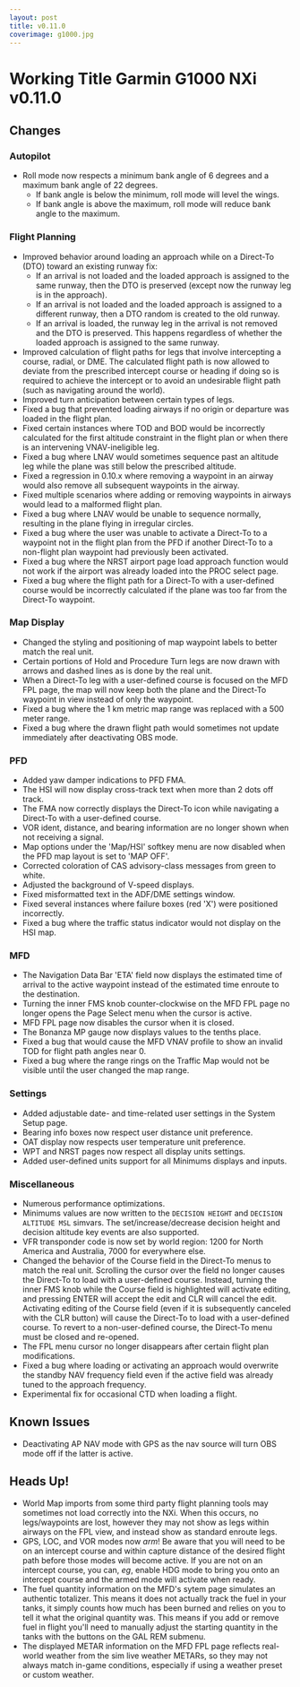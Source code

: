 ```yaml
---
layout: post
title: v0.11.0
coverimage: g1000.jpg
---
```

# Working Title Garmin G1000 NXi v0.11.0

## Changes

### Autopilot
* Roll mode now respects a minimum bank angle of 6 degrees and a maximum bank angle of 22 degrees.
    * If bank angle is below the minimum, roll mode will level the wings.
    * If bank angle is above the maximum, roll mode will reduce bank angle to the maximum.

### Flight Planning
* Improved behavior around loading an approach while on a Direct-To (DTO) toward an existing runway fix:
    * If an arrival is not loaded and the loaded approach is assigned to the same runway, then the DTO is preserved (except now the runway leg is in the approach).
    * If an arrival is not loaded and the loaded approach is assigned to a different runway, then a DTO random is created to the old runway.
    * If an arrival is loaded, the runway leg in the arrival is not removed and the DTO is preserved. This happens regardless of whether the loaded approach is assigned to the same runway.
* Improved calculation of flight paths for legs that involve intercepting a course, radial, or DME. The calculated flight path is now allowed to deviate from the prescribed intercept course or heading if doing so is required to achieve the intercept or to avoid an undesirable flight path (such as navigating around the world).
* Improved turn anticipation between certain types of legs.
* Fixed a bug that prevented loading airways if no origin or departure was loaded in the flight plan.
* Fixed certain instances where TOD and BOD would be incorrectly calculated for the first altitude constraint in the flight plan or when there is an intervening VNAV-ineligible leg.
* Fixed a bug where LNAV would sometimes sequence past an altitude leg while the plane was still below the prescribed altitude.
* Fixed a regression in 0.10.x where removing a waypoint in an airway would also remove all subsequent waypoints in the airway.
* Fixed multiple scenarios where adding or removing waypoints in airways would lead to a malformed flight plan.
* Fixed a bug where LNAV would be unable to sequence normally, resulting in the plane flying in irregular circles.
* Fixed a bug where the user was unable to activate a Direct-To to a waypoint not in the flight plan from the PFD if another Direct-To to a non-flight plan waypoint had previously been activated.
* Fixed a bug where the NRST airport page load approach function would not work if the airport was already loaded into the PROC select page.
* Fixed a bug where the flight path for a Direct-To with a user-defined course would be incorrectly calculated if the plane was too far from the Direct-To waypoint.

### Map Display
* Changed the styling and positioning of map waypoint labels to better match the real unit.
* Certain portions of Hold and Procedure Turn legs are now drawn with arrows and dashed lines as is done by the real unit.
* When a Direct-To leg with a user-defined course is focused on the MFD FPL page, the map will now keep both the plane and the Direct-To waypoint in view instead of only the waypoint.
* Fixed a bug where the 1 km metric map range was replaced with a 500 meter range.
* Fixed a bug where the drawn flight path would sometimes not update immediately after deactivating OBS mode.

### PFD
* Added yaw damper indications to PFD FMA.
* The HSI will now display cross-track text when more than 2 dots off track.
* The FMA now correctly displays the Direct-To icon while navigating a Direct-To with a user-defined course.
* VOR ident, distance, and bearing information are no longer shown when not receiving a signal.
* Map options under the 'Map/HSI' softkey menu are now disabled when the PFD map layout is set to 'MAP OFF'.
* Corrected coloration of CAS advisory-class messages from green to white.
* Adjusted the background of V-speed displays.
* Fixed misformatted text in the ADF/DME settings window.
* Fixed several instances where failure boxes (red 'X') were positioned incorrectly.
* Fixed a bug where the traffic status indicator would not display on the HSI map.

### MFD
* The Navigation Data Bar 'ETA' field now displays the estimated time of arrival to the active waypoint instead of the estimated time enroute to the destination.
* Turning the inner FMS knob counter-clockwise on the MFD FPL page no longer opens the Page Select menu when the cursor is active.
* MFD FPL page now disables the cursor when it is closed.
* The Bonanza MP gauge now displays values to the tenths place.
* Fixed a bug that would cause the MFD VNAV profile to show an invalid TOD for flight path angles near 0.
* Fixed a bug where the range rings on the Traffic Map would not be visible until the user changed the map range.

### Settings
* Added adjustable date- and time-related user settings in the System Setup page.
* Bearing info boxes now respect user distance unit preference.
* OAT display now respects user temperature unit preference.
* WPT and NRST pages now respect all display units settings.
* Added user-defined units support for all Minimums displays and inputs.

### Miscellaneous
* Numerous performance optimizations.
* Minimums values are now written to the `DECISION HEIGHT` and `DECISION ALTITUDE MSL` simvars. The set/increase/decrease decision height and decision altitude key events are also supported.
* VFR transponder code is now set by world region: 1200 for North America and Australia, 7000 for everywhere else.
* Changed the behavior of the Course field in the Direct-To menus to match the real unit. Scrolling the cursor over the field no longer causes the Direct-To to load with a user-defined course. Instead, turning the inner FMS knob while the Course field is highlighted will activate editing, and pressing ENTER will accept the edit and CLR will cancel the edit. Activating editing of the Course field (even if it is subsequently canceled with the CLR button) will cause the Direct-To to load with a user-defined course. To revert to a non-user-defined course, the Direct-To menu must be closed and re-opened.
* The FPL menu cursor no longer disappears after certain flight plan modifications.
* Fixed a bug where loading or activating an approach would overwrite the standby NAV frequency field even if the active field was already tuned to the approach frequency.
* Experimental fix for occasional CTD when loading a flight.

## Known Issues
* Deactivating AP NAV mode with GPS as the nav source will turn OBS mode off if the latter is active.

## Heads Up!
* World Map imports from some third party flight planning tools may sometimes not load correctly into the NXi. When this occurs, no legs/waypoints are lost, however they may not show as legs within airways on the FPL view, and instead show as standard enroute legs.
* GPS, LOC, and VOR modes now _arm_! Be aware that you will need to be on an intercept course and within capture distance of the desired flight path before those modes will become active.  If you are not on an intercept course, you can, _eg_, enable HDG mode to bring you onto an intercept course and the armed mode will activate when ready.
* The fuel quantity information on the MFD's sytem page simulates an authentic totalizer. This means it does not actually track the fuel in your tanks, it simply counts how much has been burned and relies on you to tell it what the original quantity was. This means if you add or remove fuel in flight you'll need to manually adjust the starting quantity in the tanks with the buttons on the GAL REM submenu.
* The displayed METAR information on the MFD FPL page reflects real-world weather from the sim live weather METARs, so they may not always match in-game conditions, especially if using a weather preset or custom weather.